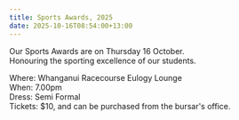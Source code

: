 ```yaml
---
title: Sports Awards, 2025
date: 2025-10-16T08:54:00+13:00
---
```

Our Sports Awards are on Thursday 16 October.  
Honouring the sporting excellence of our students. 

Where: Whanganui Racecourse Eulogy Lounge  
When: 7.00pm  
Dress: Semi Formal  
Tickets: $10, and can be purchased from the bursar's office.

